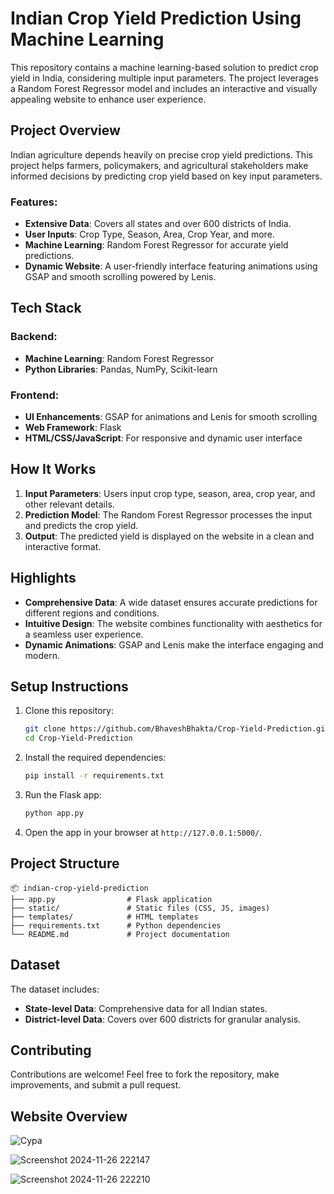 # Indian Crop Yield Prediction Using Machine Learning

This repository contains a machine learning-based solution to predict crop yield in India, considering multiple input parameters. The project leverages a Random Forest Regressor model and includes an interactive and visually appealing website to enhance user experience.


## Project Overview

Indian agriculture depends heavily on precise crop yield predictions. This project helps farmers, policymakers, and agricultural stakeholders make informed decisions by predicting crop yield based on key input parameters. 

### Features:
- **Extensive Data**: Covers all states and over 600 districts of India.
- **User Inputs**: Crop Type, Season, Area, Crop Year, and more.
- **Machine Learning**: Random Forest Regressor for accurate yield predictions.
- **Dynamic Website**: A user-friendly interface featuring animations using GSAP and smooth scrolling powered by Lenis.


## Tech Stack

### Backend:
- **Machine Learning**: Random Forest Regressor
- **Python Libraries**: Pandas, NumPy, Scikit-learn

### Frontend:
- **UI Enhancements**: GSAP for animations and Lenis for smooth scrolling
- **Web Framework**: Flask
- **HTML/CSS/JavaScript**: For responsive and dynamic user interface


## How It Works

1. **Input Parameters**: Users input crop type, season, area, crop year, and other relevant details.
2. **Prediction Model**: The Random Forest Regressor processes the input and predicts the crop yield.
3. **Output**: The predicted yield is displayed on the website in a clean and interactive format.


## Highlights

- **Comprehensive Data**: A wide dataset ensures accurate predictions for different regions and conditions.
- **Intuitive Design**: The website combines functionality with aesthetics for a seamless user experience.
- **Dynamic Animations**: GSAP and Lenis make the interface engaging and modern.


## Setup Instructions

1. Clone this repository:  
   ```bash
   git clone https://github.com/BhaveshBhakta/Crop-Yield-Prediction.git
   cd Crop-Yield-Prediction
   ```

2. Install the required dependencies:  
   ```bash
   pip install -r requirements.txt
   ```

3. Run the Flask app:  
   ```bash
   python app.py
   ```

4. Open the app in your browser at `http://127.0.0.1:5000/`.


## Project Structure

```
📦 indian-crop-yield-prediction
├── app.py                # Flask application
├── static/               # Static files (CSS, JS, images)
├── templates/            # HTML templates
├── requirements.txt      # Python dependencies
└── README.md             # Project documentation
```


## Dataset

The dataset includes:
- **State-level Data**: Comprehensive data for all Indian states.
- **District-level Data**: Covers over 600 districts for granular analysis.

## Contributing
Contributions are welcome! Feel free to fork the repository, make improvements, and submit a pull request.

## Website Overview

![Cypa](https://github.com/user-attachments/assets/6fe9421c-c27b-4028-9897-20e1fbf09b29)

![Screenshot 2024-11-26 222147](https://github.com/user-attachments/assets/c50696b6-10e3-41cc-a83d-83bd9212c835)

![Screenshot 2024-11-26 222210](https://github.com/user-attachments/assets/6e93cb8a-ab02-4102-8912-1e4067825d15)
